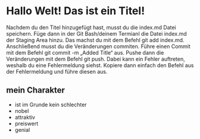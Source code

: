 # Hallo Welt! Das ist ein Titel!
Nachdem du den Titel hinzugefügt hast, musst du die index.md Datei speichern. Füge dann in der Git Bash/deinem Termianl die Datei index.md der Staging Area hinzu. Das machst du mit dem Befehl git add index.md. Anschließend musst du die Veränderungen commiten. Führe einen Commit mit dem Befehl git commit -m „Added Title“ aus. Pushe dann die Veränderungen mit dem Befehl git push. Dabei kann ein Fehler auftreten, weshalb du eine Fehlermeldung siehst. Kopiere dann einfach den Befehl aus der Fehlermeldung und führe diesen aus. 
## mein Charakter
*  ist im Grunde kein schlechter
*  nobel
*  attraktiv
*  preiswert
*  genial